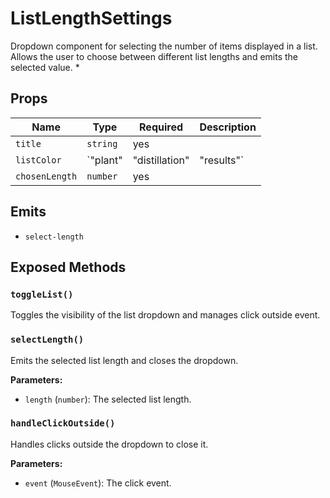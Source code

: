 # ListLengthSettings

Dropdown component for selecting the number of items displayed in a list. Allows the user to choose between different list lengths and emits the selected value.
 *

## Props

| Name | Type | Required | Description |
|------|------|----------|-------------|
| `title` | `string` | yes |  |
| `listColor` | `"plant" | "distillation" | "results"` | yes |  |
| `chosenLength` | `number` | yes |  |

## Emits

- `select-length`

## Exposed Methods

### `toggleList()`
Toggles the visibility of the list dropdown and manages click outside event.

### `selectLength()`
Emits the selected list length and closes the dropdown.

**Parameters:**
- `length` (`number`): The selected list length.

### `handleClickOutside()`
Handles clicks outside the dropdown to close it.

**Parameters:**
- `event` (`MouseEvent`): The click event.
